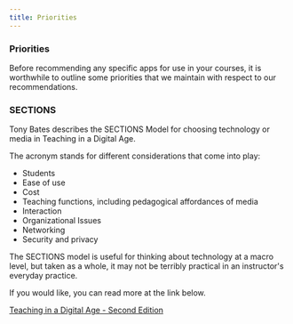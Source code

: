 ```yaml
---
title: Priorities
---
```


### Priorities

Before recommending any specific apps for use in your courses, it is worthwhile to outline some priorities that we maintain with respect to our recommendations.

### SECTIONS

Tony Bates describes the SECTIONS Model for choosing technology or media in Teaching in a Digital Age.

The acronym stands for different considerations that come into play:

- Students
- Ease of use
- Cost
- Teaching functions, including pedagogical affordances of media
- Interaction
- Organizational Issues
- Networking
- Security and privacy


The SECTIONS model is useful for thinking about technology at a macro level, but taken as a whole, it may not be terribly practical in an instructor's everyday practice.

If you would like, you can read more at the link below.

<a class="embedly-card" data-card-controls="0" href="https://pressbooks.bccampus.ca/teachinginadigitalagev2/chapter/9-2-the-sections-model/">Teaching in a Digital Age - Second Edition</a>
<script async src="//cdn.embedly.com/widgets/platform.js" charset="UTF-8"></script>
